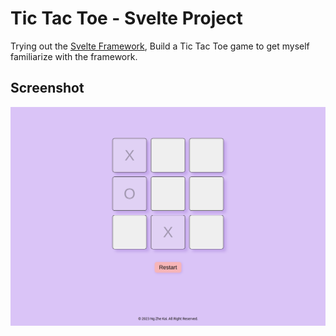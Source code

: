# Tic Tac Toe - Svelte Project

Trying out the [Svelte Framework](https://svelte.dev/), Build a Tic Tac Toe game to get myself familiarize with the framework.

## Screenshot

[![Website](./doc/thumb.png)](https://tic-tac-toe.ngzhekai.vercel.app)
